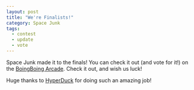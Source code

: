 ```yaml
---
layout: post
title: "We're Finalists!"
category: Space Junk
tags:
  - contest
  - update
  - vote
---
```


Space Junk made it to the finals! You can check it out (and vote for it!) on the <a href="http://www.boingboing.net/arcade/">BoingBoing Arcade</a>. Check it out, and wish us luck!

Huge thanks to <a href="http://www.hyperduck.co.uk">HyperDuck</a> for doing such an amazing job!

